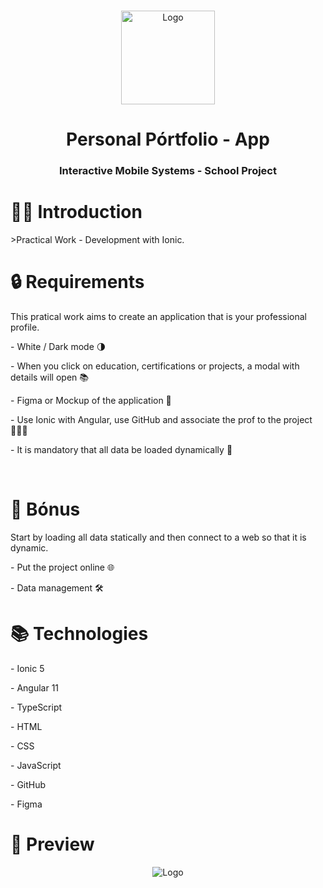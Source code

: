 <br />
<p align="center">
    <img src="https://ionicacademy.com/wp-content/uploads/2017/06/ionic-logo-portrait.png" alt="Logo" width="auto" height="150">
  </a>
  <h1 align="center"> Personal Pórtfolio - App </h1>

  <h3 align="center">Interactive Mobile Systems - School Project</h3>
</p>

# 👋🏼 Introduction

<p>>Practical Work - Development with Ionic.</p>


# 🔒 Requirements
This pratical work aims to create an application that is your professional profile.
<p> 
  - White / Dark mode 🌗
</p>
<p> 
  -  When you click on education, certifications or projects, a modal with details will open 📚
</p>
<p>
  - Figma or Mockup of the application 🎨
</p>
<p>
  - Use Ionic with Angular, use GitHub and associate the prof to the project 👨🏽‍💻
</p>
<p>
  - It is mandatory that all data be loaded dynamically 🎲
</p>
</br>

# 🎯 Bónus
Start by loading all data statically and then connect to a web so that it is dynamic.
<p>
  - Put the project online 🌐
</p>
<p>
  - Data management 🛠️
</p>

# 📚 Technologies
<p>
  - Ionic 5 
</p>
<p>
  - Angular 11
</p>
<p>
  - TypeScript
</p>
<p>
  - HTML
</p>
<p>
  - CSS
</p>
<p>
  - JavaScript
</p>
<p>
  - GitHub
</p>
<p>
  - Figma
</p>

# 📱 Preview
<p align="center">
  <img src="" alt="Logo" width="auto" height="auto">
</p>

